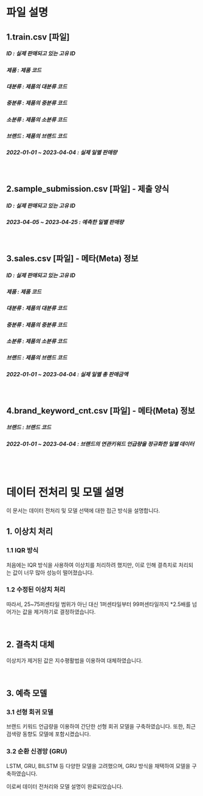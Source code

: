 # 파일 설명

## 1.train.csv [파일]
##### ID : 실제 판매되고 있는 고유 ID
##### 제품 : 제품 코드
##### 대분류 : 제품의 대분류 코드
##### 중분류 : 제품의 중분류 코드
##### 소분류 : 제품의 소분류 코드
##### 브랜드 : 제품의 브랜드 코드
##### 2022-01-01 ~ 2023-04-04 : 실제 일별 판매량

<br>

## 2.sample_submission.csv [파일] - 제출 양식
##### ID : 실제 판매되고 있는 고유 ID
##### 2023-04-05 ~ 2023-04-25 : 예측한 일별 판매량

<br>

## 3.sales.csv [파일] - 메타(Meta) 정보
##### ID : 실제 판매되고 있는 고유 ID
##### 제품 : 제품 코드
##### 대분류 : 제품의 대분류 코드
##### 중분류 : 제품의 중분류 코드
##### 소분류 : 제품의 소분류 코드
##### 브랜드 : 제품의 브랜드 코드
##### 2022-01-01 ~ 2023-04-04 : 실제 일별 총 판매금액

<br>

## 4.brand_keyword_cnt.csv [파일] - 메타(Meta) 정보
##### 브랜드 : 브랜드 코드
##### 2022-01-01 ~ 2023-04-04 : 브랜드의 연관키워드 언급량을 정규화한 일별 데이터

<br>
<br>

# 데이터 전처리 및 모델 설명

이 문서는 데이터 전처리 및 모델 선택에 대한 접근 방식을 설명합니다.

## 1. 이상치 처리

### 1.1 IQR 방식

처음에는 IQR 방식을 사용하여 이상치를 처리하려 했지만, 이로 인해 결측치로 처리되는 값이 너무 많아 성능이 떨어졌습니다.

### 1.2 수정된 이상치 처리

따라서, 25~75퍼센타일 범위가 아닌 대신 1퍼센타일부터 99퍼센타일까지 *2.5배를 넘어가는 값을 제거하기로 결정하였습니다.

<br>

## 2. 결측치 대체

이상치가 제거된 값은 지수평활법을 이용하여 대체하였습니다.

<br>

## 3. 예측 모델

### 3.1 선형 회귀 모델

브랜드 키워드 언급량을 이용하여 간단한 선형 회귀 모델을 구축하였습니다. 또한, 최근 검색량 동향도 모델에 포함시켰습니다.

### 3.2 순환 신경망 (GRU)

LSTM, GRU, BILSTM 등 다양한 모델을 고려했으며, GRU 방식을 채택하여 모델을 구축하였습니다.

이로써 데이터 전처리와 모델 설명이 완료되었습니다.
